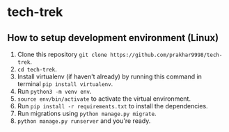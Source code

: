 # tech-trek

## How to setup development environment (Linux)
1. Clone this repository `git clone https://github.com/prakhar9998/tech-trek`.
2. `cd tech-trek`.
2. Install virtualenv (if haven't already) by running this command in terminal `pip install virtualenv`.
3. Run `python3 -m venv env`.
4. `source env/bin/activate` to activate the virtual environment.
5. Run `pip install -r requirements.txt` to install the dependencies.
6. Run migrations using `python manage.py migrate`.
7. `python manage.py runserver` and you're ready.
